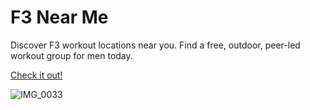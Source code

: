# F3 Near Me

Discover F3 workout locations near you. Find a free, outdoor, peer-led workout group for men today.

[Check it out!](https://f3near.me)

![IMG_0033](https://user-images.githubusercontent.com/8845360/192008000-31e72d36-2ee3-441b-b298-460fd88cf662.png)
